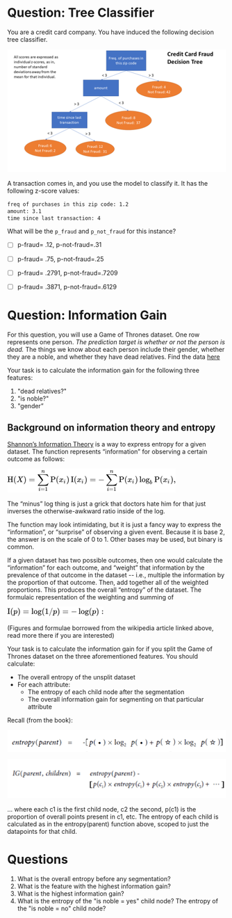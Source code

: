 # Question: Tree Classifier

You are a credit card company. You have induced the following decision tree classifier.

![ccfraud](../images/credit-card-fraud.png)

A transaction comes in, and you use the model to classify it. It has the following z-score values:

    freq of purchases in this zip code: 1.2
    amount: 3.1
    time since last transaction: 4

What will be the `p_fraud` and `p_not_fraud` for this instance?

* [ ] p-fraud= .12, p-not-fraud=.31
* [ ] p-fraud= .75, p-not-fraud=.25
* [ ] p-fraud= .2791, p-not-fraud=.7209
* [ ] p-fraud= .3871, p-not-fraud=.6129



# Question: Information Gain

For this question, you will use a Game of Thrones dataset. One row represents one person. 
*The prediction target is whether or not the person is dead.* The things we know about each 
person include their gender, whether they are a noble, and whether they have dead relatives. 
Find the data [here](https://raw.githubusercontent.com/deargle/deargle.github.io/master/class/data/got_train.csv) 


Your task is to calculate the information gain for the following three features: 
1. "dead relatives?" 
2. "is noble?"
3. "gender”


## Background on information theory and entropy

[Shannon’s Information Theory](https://en.wikipedia.org/wiki/Entropy_(information_theory)) is a way to express entropy for a given dataset. 
The function represents “information” for observing a certain outcome as follows:

![lab-a-1](../images/lab-a-1.png)
  
The “minus” log thing is just a grick that doctors hate him for that just inverses 
the otherwise-awkward ratio inside of the log.


The function may look intimidating, but it is just a fancy way to express the “information”, 
or “surprise” of observing a given event. Because it is base 2, the answer is on the scale of 0 to 1. 
Other bases may be used, but binary is common.


If a given dataset has two possible outcomes, then one would calculate the “information” for each outcome, 
and “weight” that information by the prevalence of that outcome in the dataset -- i.e., 
multiple the information by the proportion of that outcome. Then, add together all of the weighted proportions. 
This produces the overall “entropy” of the dataset. The formulaic representation of the weighting and summing of 

![lab-a-2](../images/lab-a-2.png)

(Figures and formulae borrowed from the wikipedia article linked above, read more there if you are interested)


Your task is to calculate the information gain for if you split the Game of Thrones dataset on the three aforementioned features. You should calculate:
* The overall entropy of the unsplit dataset
* For each attribute:
   * The entropy of each child node after the segmentation
   * The overall information gain for segmenting on that particular attribute

Recall (from the book):
  
![lab-a-6](../images/lab-a-6.png)

![lab-a-7](../images/lab-a-7.png)

... where each c1 is the first child node, c2 the second, p(c1) is the proportion of overall points present in c1, etc. 
The entropy of each child is calculated as in the entropy(parent) function above, scoped to just the datapoints for that child.


# Questions

1. What is the overall entropy before any segmentation?
2. What is the feature with the highest information gain?
3. What is the highest information gain?
4. What is the entropy of the "is noble = yes" child node? The entropy of the "is noble = no" child node?
